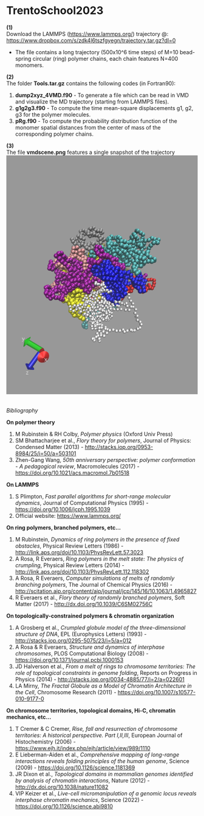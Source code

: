 # TrentoSchool2023

**(1)** \
Download the LAMMPS (https://www.lammps.org/) trajectory @: https://www.dropbox.com/s/zdk4l6tszfgyegn/trajectory.tar.gz?dl=0
* The file contains a long trajectory (500x10^6 time steps) of M=10 bead-spring circular (ring) polymer chains, each chain features N=400 monomers.

**(2)** \
The folder **Tools.tar.gz** contains the following codes (in Fortran90):
1. **dump2xyz_4VMD.f90** - To generate a file which can be read in VMD and visualize the MD trajectory (starting from LAMMPS files).
2. **g1g2g3.f90** - To compute the time mean-square displacements g1, g2, g3 for the polymer molecules.
3. **pRg.f90** - To compute the probability distribution function of the monomer spatial distances from the center of mass of the corresponding polymer chains.

**(3)** \
The file **vmdscene.png** features a single snapshot of the trajectory
![This is an image](https://github.com/anrosa76/TrentoSchool2023/blob/main/vmdscene.png)

\
*Bibliography*

**On polymer theory**
1. M Rubinstein & RH Colby, *Polymer physics* (Oxford Univ Press)
2. SM Bhattacharjee et al., *Flory theory for polymers*, Journal of Physics: Condensed Matter (2013) - http://stacks.iop.org/0953-8984/25/i=50/a=503101 
3. Zhen-Gang Wang, *50th anniversary perspective: polymer conformation - A pedagogical review*, Macromolecules (2017) - https://doi.org/10.1021/acs.macromol.7b01518

**On LAMMPS**
1. S Plimpton, *Fast parallel algorithms for short-range molecular dynamics*, Journal of Computational Physics (1995) - https://doi.org/10.1006/jcph.1995.1039
2. Official website: https://www.lammps.org/

**On ring polymers, branched polymers, etc...**
1. M Rubinstein, *Dynamics of ring polymers in the presence of fixed obstacles*, Physical Review Letters (1986) - http://link.aps.org/doi/10.1103/PhysRevLett.57.3023
2. A Rosa, R Everaers, *Ring polymers in the melt state: The physics of crumpling*, Physical Review Letters (2014) - http://link.aps.org/doi/10.1103/PhysRevLett.112.118302
3. A Rosa, R Everaers, *Computer simulations of melts of randomly branching polymers*, The Journal of Chemical Physics (2016) - http://scitation.aip.org/content/aip/journal/jcp/145/16/10.1063/1.4965827
4. R Everaers et al., *Flory theory of randomly branched polymers*, Soft Matter (2017) - http://dx.doi.org/10.1039/C6SM02756C

**On topologically-constrained polymers & chromatin organization**
1. A Grosberg et al., *Crumpled globule model of the three-dimensional structure of DNA*, EPL (Europhysics Letters) (1993) - http://stacks.iop.org/0295-5075/23/i=5/a=012
2. A Rosa & R Everaers, *Structure and dynamics of interphase chromosomes*, PLOS Computational Biology (2008) - https://doi.org/10.1371/journal.pcbi.1000153
3. JD Halverson et al., *From a melt of rings to chromosome territories: The role of topological constraints in genome folding*, Reports on Progress in Physics (2014) - http://stacks.iop.org/0034-4885/77/i=2/a=022601
4. LA Mirny, *The Fractal Globule as a Model of Chromatin Architecture in the Cell*, Chromosome Research (2011) - https://doi.org/10.1007/s10577-010-9177-0 

**On chromosome territories, topological domains, Hi-C, chromatin mechanics, etc...**
1. T Cremer & C Cremer, *Rise, fall and resurrection of chromosome territories: A historical perspective. Part I,II,III*, European Journal of Histochemistry (2006) - https://www.ejh.it/index.php/ejh/article/view/989/1110
2. E Lieberman-Aiden et al., *Comprehensive mapping of long-range interactions reveals folding principles of the human genome*, Science (2009) - https://doi.org/10.1126/science.1181369
3. JR Dixon et al., *Topological domains in mammalian genomes identified by analysis of chromatin interactions*, Nature (2012) - http://dx.doi.org/10.1038/nature11082
4. VIP Keizer et al., *Live-cell micromanipulation of a genomic locus reveals interphase chromatin mechanics*, Science (2022) - https://doi.org/10.1126/science.abi9810
